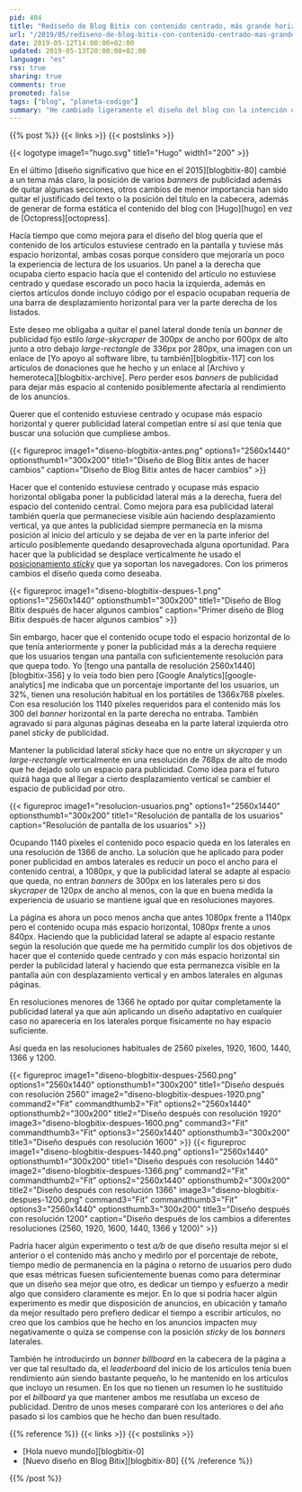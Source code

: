 ```yaml
---
pid: 404
title: "Rediseño de Blog Bitix con contenido centrado, más grande horizontalmente y publicidad lateral sticky"
url: "/2019/05/rediseno-de-blog-bitix-con-contenido-centrado-mas-grande-horizontalmente-y-publicidad-lateral-sticky/"
date: 2019-05-12T14:00:00+02:00
updated: 2019-05-13T20:00:00+02:00
language: "es"
rss: true
sharing: true
comments: true
promoted: false
tags: ["blog", "planeta-codigo"]
summary: "He cambiado ligeramente el diseño del blog con la intención de mejorar la experiencia de usuario haciendo que el contenido quede centrado en la pantalla en vez de estar desplazado un poco a la izquierda por un panel lateral. Pero más espacio horizontal para el contenido podría afectar negativamente al rendmiento de los _banners_ de publicidad laterales si tenía que quitarlos con lo que he tenido que buscar una solución para ambos requerimientos. También he experimentado con la disposición de la publicidad, incluido un _billboard_ y publicidad lateral _sticky_ para que permanezca más tiempo visible y quizá mejorar su rendmiento."
---
```


{{% post %}}
{{< links >}}
{{< postslinks >}}

{{< logotype image1="hugo.svg" title1="Hugo" width1="200" >}}

En el último [diseño significativo que hice en el 2015][blogbitix-80] cambié a un tema más claro, la posición de varios _banners_ de publicidad además de quitar algunas secciones, otros cambios de menor importancia han sido quitar el justificado del texto o la posición del título en la cabecera, además de generar de forma estática el contenido del blog con [Hugo][hugo] en vez de [Octopress][octopress].

Hacía tiempo que como mejora para el diseño del blog quería que el contenido de los artículos estuviese centrado en la pantalla y tuviese más espacio horizontal, ambas cosas porque considero que mejoraría un poco la experiencia de lectura de los usuarios. Un panel a la derecha que ocupaba cierto espacio hacía que el contenido del artículo no estuviese centrado y quedase escorado un poco hacia la izquierda, además en ciertos artículos donde incluyo código por el espacio ocupaban requería de una barra de desplazamiento horizontal para ver la parte derecha de los listados.

Este deseo me obligaba a quitar el panel lateral donde tenía un _banner_ de publicidad fijo estilo _large-skycraper_ de 300px de ancho por 600px de alto junto a otro debajo _large-rectangle_ de 336px por 280px, una imagen con un enlace de [Yo apoyo al software libre, tu también][blogbitix-117] con los artículos de donaciones que he hecho y un enlace al [Archivo y hemeroteca][blogbitix-archive]. Pero perder esos _banners_ de publicidad para dejar más espacio al contenido posiblemente afectaría al rendimiento de los anuncios.

Querer que el contenido estuviese centrado y ocupase más espacio horizontal y querer publicidad lateral competían entre sí así que tenía que buscar una solución que cumpliese ambos.

<div class="media">
    {{< figureproc
        image1="diseno-blogbitix-antes.png" options1="2560x1440" optionsthumb1="300x200" title1="Diseño de Blog Bitix antes de hacer cambios"
        caption="Diseño de Blog Bitix antes de hacer cambios" >}}
</div>

Hacer que el contenido estuviese centrado y ocupase más espacio horizontal obligaba poner la publicidad lateral más a la derecha, fuera del espacio del contenido central. Como mejora para esa publicidad lateral también quería que permaneciese visible aún haciendo desplazamiento vertical, ya que antes la publicidad siempre permanecía en la misma posición al inicio del artículo y se dejaba de ver en la parte inferior del artículo posiblemente quedando desaprovechada alguna oportunidad. Para hacer que la publicidad se desplace verticalmente he usado el [posicionamiento _sticky_](https://developer.mozilla.org/en-US/docs/Web/CSS/position) que ya soportan los navegadores. Con los primeros cambios el diseño queda como deseaba.

<div class="media">
    {{< figureproc
        image1="diseno-blogbitix-despues-1.png" options1="2560x1440" optionsthumb1="300x200" title1="Diseño de Blog Bitix después de hacer algunos cambios"
        caption="Primer diseño de Blog Bitix después de hacer algunos cambios" >}}
</div>

Sin embargo, hacer que el contenido ocupe todo el espacio horizontal de lo que tenía anteriormente y poner la publicidad más a la derecha requiere que los usuarios tengan una pantalla con suficientemente resolución para que quepa todo. Yo [tengo una pantalla de resolución 2560x1440][blogbitix-356] y lo veía todo bien pero [Google Analytics][google-analytics] me indicaba que un porcentaje importante del los usuarios, un 32%, tienen una resolución habitual en los portátiles de 1366x768 píxeles. Con esa resolución los 1140 píxeles requeridos para el contenido más los 300 del _banner_ horizontal en la parte derecha no entraba. También agravado si para algunas páginas deseaba en la parte lateral izquierda otro panel _sticky_ de publicidad.

Mantener la publicidad lateral _sticky_ hace que no entre un _skycraper_ y un _large-rectangle_ verticalmente en una resolución de 768px de alto de modo que he dejado solo un espacio para publicidad. Como idea para el futuro quizá haga que al llegar a cierto desplazamiento vertical se cambier el espacio de publicidad por otro.

<div class="media">
    {{< figureproc
        image1="resolucion-usuarios.png" options1="2560x1440" optionsthumb1="300x200" title1="Resolución de pantalla de los usuarios"
        caption="Resolución de pantalla de los usuarios" >}}
</div>

Ocupando 1140 píxeles el contenido poco espacio queda en los laterales en una resolución de 1366 de ancho. La solución que he aplicado para poder poner publicidad en ambos laterales es reducir un poco el ancho para el contenido central, a 1080px, y que la publicidad lateral se adapte al espacio que queda, no entran _banners_ de 300px en los laterales pero si dos _skycraper_ de 120px de ancho al menos, con la que en buena medida la experiencia de usuario se mantiene igual que en resoluciones mayores.

La página es ahora un poco menos ancha que antes 1080px frente a 1140px pero el contenido ocupa más espacio horizontal, 1080px frente a unos 840px. Haciendo que la publicidad lateral se adapte al espacio restante según la resolución que quede me ha permitido cumplir los dos objetivos de hacer que el contenido quede centrado y con más espacio horizontal sin perder la publicidad lateral y haciendo que esta permanezca visible en la pantalla aún con desplazamiento vertical y en ambos laterales en algunas páginas.

En resoluciones menores de 1366 he optado por quitar completamente la publicidad lateral ya que aún aplicando un diseño adaptativo en cualquier caso no aparecería en los laterales porque físicamente no hay espacio suficiente.

Así queda en las resoluciones habituales de 2560 píxeles, 1920, 1600, 1440, 1366 y 1200.

<div class="media">
    {{< figureproc
        image1="diseno-blogbitix-despues-2560.png" options1="2560x1440" optionsthumb1="300x200" title1="Diseño después con resolución 2560"
        image2="diseno-blogbitix-despues-1920.png" command2="Fit" commandthumb2="Fit" options2="2560x1440" optionsthumb2="300x200" title2="Diseño después con resolución 1920"
        image3="diseno-blogbitix-despues-1600.png" command3="Fit" commandthumb3="Fit" options3="2560x1440" optionsthumb3="300x200" title3="Diseño después con resolución 1600" >}}
    {{< figureproc
        image1="diseno-blogbitix-despues-1440.png" options1="2560x1440" optionsthumb1="300x200" title1="Diseño después con resolución 1440"
        image2="diseno-blogbitix-despues-1366.png" command2="Fit" commandthumb2="Fit" options2="2560x1440" optionsthumb2="300x200" title2="Diseño después con resolución 1366"
        image3="diseno-blogbitix-despues-1200.png" command3="Fit" commandthumb3="Fit" options3="2560x1440" optionsthumb3="300x200" title3="Diseño después con resolución 1200"
        caption="Diseño después de los cambios a diferentes resoluciones (2560, 1920, 1600, 1440, 1366 y 1200)" >}}
</div>

Padría hacer algún experimento o test _a/b_ de que diseño resulta mejor si el anterior o el contenido más ancho y medirlo por el porcentaje de rebote, tiempo medio de permanencia en la página o retorno de usuarios pero dudo que esas métricas fuesen suficientemente buenas como para determinar que un diseño sea mejor que otro, es dedicar un tiempo y esfuerzo a medir algo que considero claramente es mejor. En lo que si podría hacer algún experimento es medir que disposición de anuncios, en ubicación y tamaño da mejor resultado pero prefiero dedicar el tiempo a escribir artículos, no creo que los cambios que he hecho en los anuncios impacten muy negativamente o quiza se compense con la posición _sticky_ de los _banners_ laterales.

También he introducirdo un _banner_ _billboard_ en la cabecera de la página a ver que tal resultado da, el _leaderboard_ del inicio de los artículos tenía buen rendimiento aún siendo bastante pequeño, lo he mantenido en los artículos que incluyo un resumen. En los que no tienen un resumen lo he sustituido por el _billboard_ ya que mantener ambos me resutlaba un exceso de publicidad. Dentro de unos meses compararé con los anteriores o del año pasado si los cambios que he hecho dan buen resultado.

{{% reference %}}
{{< links >}}
{{< postslinks >}}
* [Hola nuevo mundo][blogbitix-0]
* [Nuevo diseño en Blog Bitix][blogbitix-80]
{{% /reference %}}

{{% /post %}}
